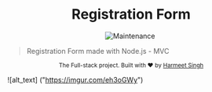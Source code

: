 <h1 align="center"> Registration Form </h1>
<p align="center">
  <img alt="Maintenance" src="https://img.shields.io/badge/Maintained%3F-yes-03B0E8.svg" target="_blank" />
  <img alt="" src="https://img.shields.io/github/repo-size/Honey-10/Registration_Form?color=03B0E8" />
</p>

> Registration Form made with Node.js - MVC

<div align="center">
  <sub>The Full-stack project. Built with ❤︎ by
    <a href="https://github.com/Honey-10">Harmeet Singh</a>
  </sub>
</div>

![alt_text] ("https://imgur.com/eh3oGWy")
